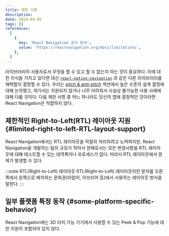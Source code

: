 ```yaml
---
title: 제한 사항
description:
date: 2024-04-05
tags: []
references:
  [
    {
      key: 'React Navigation 공식 문서',
      value: 'https://reactnavigation.org/docs/limitations',
    },
  ]
---
```


라이브러리의 사용자로서 무엇을 할 수 있고 할 수 없는지 아는 것이 중요하다. 이에 대한 지식을 가지고 있다면 대신 [`react-native-navigation`](https://github.com/wix/react-native-navigation) 과 같은 다른 라이브러리를 채택할지 결정할 수 있다. 우리는 [pitch & anti-pitch](https://reactnavigation.org/docs/pitch) 섹션에서 높은 수준의 설계 결정에 대해 논의했고, 여기서는 지원되지 않거나 너무 어려워서 사실상 불가능한 사용 사례에 대해 다룰 것이다. 다음 제한 사항 중 어느 하나라도 당신의 앱에 결정적인 것이라면 React Navigation은 적합하지 않다.

## 제한적인 Right-to-Left(RTL) 레이아웃 지원 {#limited-right-to-left-RTL-layout-support}

React Navigation에서는 RTL 레이아웃을 적절히 처리하려고 노력하지만, React Navigation을 개발하는 팀의 규모가 작아서 현재로서는 모든 변경사항을 RTL 레이아웃에 대해 테스트할 수 있는 대역폭이나 프로세스가 없다. 따라서 RTL 레이아웃에서 문제가 발생할 수 있다.

:::note RTL(Right-to-Left) 레이아웃
RTL(Right-to-Left) 레이아웃이란 문자를 오른쪽에서 왼쪽으로 배치하는 문화권(아랍어, 히브리어 등)에서 사용하는 레이아웃 방식을 말한다.
:::

## 일부 플랫폼 특정 동작 {#some-platform-specific-behavior}

React Navigation에는 3D 터치 가능 기기에서 사용할 수 있는 Peek & Pop 기능에 대한 지원이 포함되어 있지 않다.
